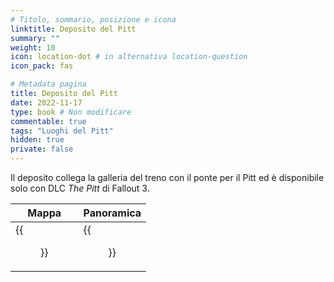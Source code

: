 ```yaml
---
# Titolo, sommario, posizione e icona
linktitle: Deposito del Pitt
summary: ""
weight: 10
icon: location-dot # in alternativa location-question
icon_pack: fas

# Metadata pagina
title: Deposito del Pitt
date: 2022-11-17
type: book # Non modificare
commentable: true
tags: "Luoghi del Pitt"
hidden: true
private: false 
---
```


Il deposito collega la galleria del treno con il ponte per il Pitt ed è disponibile solo con DLC *The Pitt* di Fallout 3. 

| Mappa  | Panoramica |
| ----- |  ---------- |
|  {{<figure src="fo3/Pitt_Train_Yard_loc.webp">}}                  |  {{<figure src="fo3/Train_Yard.webp">}}         | 



